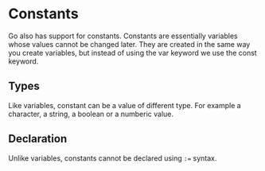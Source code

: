 # Constants

Go also has support for constants. Constants are essentially variables whose values cannot be changed later. They are created in the same way you create variables, but instead of using the var keyword we use the const keyword.

## Types

Like variables, constant can be a value of different type. For example a character, a string, a boolean or a numberic value.

## Declaration

Unlike variables, constants cannot be declared using `:=` syntax.